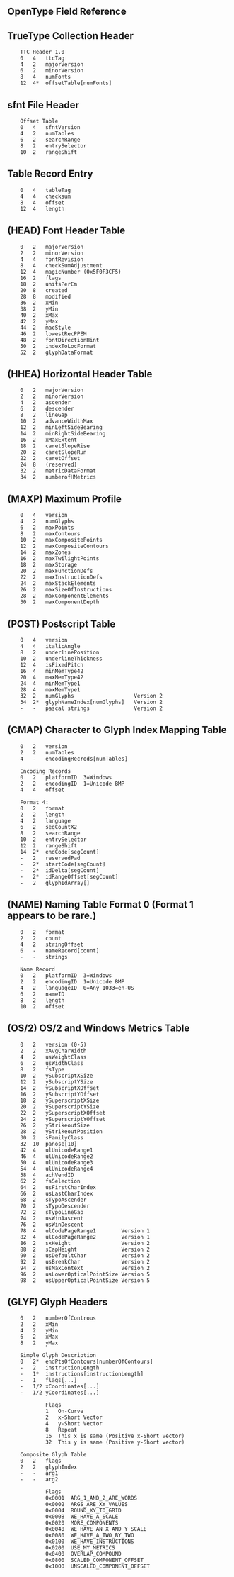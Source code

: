 
OpenType Field Reference
----------------------------------------------------------------


TrueType Collection Header
----------------------------------------------------------------

        TTC Header 1.0
        0   4   ttcTag
        4   2   majorVersion
        6   2   minorVersion
        8   4   numFonts
        12  4*  offsetTable[numFonts]


sfnt File Header
----------------------------------------------------------------
        Offset Table
        0   4   sfntVersion
        4   2   numTables
        6   2   searchRange
        8   2   entrySelector
        10  2   rangeShift


Table Record Entry
----------------------------------------------------------------
        0   4   tableTag
        4   4   checksum
        8   4   offset
        12  4   length


(HEAD) Font Header Table
----------------------------------------------------------------
        0   2   majorVersion
        2   2   minorVersion
        4   4   fontRevision
        8   4   checkSumAdjustment
        12  4   magicNumber (0x5F0F3CF5)
        16  2   flags
        18  2   unitsPerEm
        20  8   created
        28  8   modified
        36  2   xMin
        38  2   yMin
        40  2   xMax
        42  2   yMax
        44  2   macStyle
        46  2   lowestRecPPEM
        48  2   fontDirectionHint
        50  2   indexToLocFormat
        52  2   glyphDataFormat


(HHEA) Horizontal Header Table
----------------------------------------------------------------
        0   2   majorVersion
        2   2   minorVersion
        4   2   ascender
        6   2   descender
        8   2   lineGap
        10  2   advanceWidthMax
        12  2   minLeftSideBearing
        14  2   minRightSideBearing
        16  2   xMaxExtent
        18  2   caretSlopeRise
        20  2   caretSlopeRun
        22  2   caretOffset
        24  8   (reserved)
        32  2   metricDataFormat
        34  2   numberofHMetrics


(MAXP) Maximum Profile
----------------------------------------------------------------
        0   4   version
        4   2   numGlyphs
        6   2   maxPoints
        8   2   maxContours
        10  2   maxCompositePoints
        12  2   maxCompositeContours
        14  2   maxZones
        16  2   maxTwilightPoints
        18  2   maxStorage
        20  2   maxFunctionDefs
        22  2   maxInstructionDefs
        24  2   maxStackElements
        26  2   maxSizeOfInstructions
        28  2   maxComponentElements
        30  2   maxComponentDepth


(POST) Postscript Table
----------------------------------------------------------------
        0   4   version
        4   4   italicAngle
        8   2   underlinePosition
        10  2   underlineThickness
        12  4   isFixedPitch
        16  4   minMemType42
        20  4   maxMemType42
        24  4   minMemType1
        28  4   maxMemType1
        32  2   numGlyphs                   Version 2
        34  2*  glyphNameIndex[numGlyphs]   Version 2
        -   -   pascal strings              Version 2


(CMAP) Character to Glyph Index Mapping Table
----------------------------------------------------------------
        0   2   version
        2   2   numTables
        4   -   encodingRecrods[numTables]

        Encoding Records
        0   2   platformID  3=Windows
        2   2   encodingID  1=Unicode BMP
        4   4   offset

        Format 4:
        0   2   format
        2   2   length
        4   2   language
        6   2   segCountX2
        8   2   searchRange
        10  2   entrySelector
        12  2   rangeShift
        14  2*  endCode[segCount]
        -   2   reservedPad
        -   2*  startCode[segCount]
        -   2*  idDelta[segCount]
        -   2*  idRangeOffset[segCount]
        -   2   glyphIdArray[]


(NAME) Naming Table Format 0 (Format 1 appears to be rare.)
----------------------------------------------------------------
        0   2   format
        2   2   count
        4   2   stringOffset
        6   -   nameRecord[count]
        -   -   strings

        Name Record
        0   2   platformID  3=Windows
        2   2   encodingID  1=Unicode BMP
        4   2   languageID  0=Any 1033=en-US
        6   2   nameID
        8   2   length
        10  2   offset


(OS/2) OS/2 and Windows Metrics Table
----------------------------------------------------------------
        0   2   version (0-5)
        2   2   xAvgCharWidth
        4   2   usWeightClass
        6   2   usWidthClass
        8   2   fsType
        10  2   ySubscriptXSize
        12  2   ySubscriptYSize
        14  2   ySubscriptXOffset
        16  2   ySubscriptYOffset
        18  2   ySuperscriptXSize
        20  2   ySuperscriptYSize
        22  2   ySuperscriptXOffset
        24  2   ySuperscriptYOffset
        26  2   yStrikeoutSize
        28  2   yStrikeoutPosition
        30  2   sFamilyClass
        32  10  panose[10]
        42  4   ulUnicodeRange1
        46  4   ulUnicodeRange2
        50  4   ulUnicodeRange3
        54  4   ulUnicodeRange4
        58  4   achVendID
        62  2   fsSelection
        64  2   usFirstCharIndex
        66  2   usLastCharIndex
        68  2   sTypoAscender
        70  2   sTypoDescender
        72  2   sTypoLineGap
        74  2   usWinAascent
        76  2   usWinDescent
        78  4   ulCodePageRange1        Version 1
        82  4   ulCodePageRange2        Version 1
        86  2   sxHeight                Version 2
        88  2   sCapHeight              Version 2
        90  2   usDefaultChar           Version 2
        92  2   usBreakChar             Version 2
        94  2   usMaxContext            Version 2
        96  2   usLowerOpticalPointSize Version 5
        98  2   usUpperOpticalPointSize Version 5


(GLYF) Glyph Headers
----------------------------------------------------------------
        0   2   numberOfControus
        2   2   xMin
        4   2   yMin
        6   2   xMax
        8   2   yMax

        Simple Glyph Description
        0   2*  endPtsOfContours[numberOfContours]
        -   2   instructionLength
        -   1*  instructions[instructionLength]
        -   1   flags[...]
        -   1/2 xCoordinates[...]
        -   1/2 yCoordinates[...]

                Flags
                1   On-Curve
                2   x-Short Vector
                4   y-Short Vector
                8   Repeat
                16  This x is same (Positive x-Short vector)
                32  This y is same (Positive y-Short vector)

        Composite Glyph Table
        0   2   flags
        2   2   glyphIndex
        -   -   arg1
        -   -   arg2

                Flags
                0x0001  ARG_1_AND_2_ARE_WORDS
                0x0002  ARGS_ARE_XY_VALUES
                0x0004  ROUND_XY_TO_GRID
                0x0008  WE_HAVE_A_SCALE
                0x0020  MORE_COMPONENTS
                0x0040  WE_HAVE_AN_X_AND_Y_SCALE
                0x0080  WE_HAVE_A_TWO_BY_TWO
                0x0100  WE_HAVE_INSTRUCTIONS
                0x0200  USE_MY_METRICS
                0x0400  OVERLAP_COMPOUND
                0x0800  SCALED_COMPONENT_OFFSET
                0x1000  UNSCALED_COMPONENT_OFFSET
